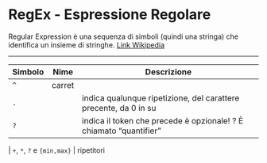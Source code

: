 # RegEx - Espressione Regolare

Regular Expression è una sequenza di simboli (quindi una stringa) che identifica un insieme di stringhe. [Link Wikipedia](https://it.wikipedia.org/wiki/Espressione_regolare)

---
Simbolo | Nime | Descrizione
 -- | - | -
`^` | carret | 
`.` | | indica qualunque ripetizione, del carattere precente, da 0 in su  
`?` | | indica il token che precede è opzionale! ? È chiamato “quantifier”  
 |
`+`, `*`, `?` e `{min,max}` | ripetitori 


